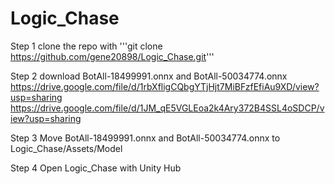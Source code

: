 # Logic_Chase

Step 1 clone the repo with 
'''git clone https://github.com/gene20898/Logic_Chase.git'''

Step 2 download BotAll-18499991.onnx and BotAll-50034774.onnx
https://drive.google.com/file/d/1rbXfligCQbgYTjHjt7MiBFzfEfiAu9XD/view?usp=sharing
https://drive.google.com/file/d/1JM_qE5VGLEoa2k4Ary372B4SSL4oSDCP/view?usp=sharing

Step 3 Move BotAll-18499991.onnx and BotAll-50034774.onnx to Logic_Chase/Assets/Model

Step 4 Open Logic_Chase with Unity Hub
